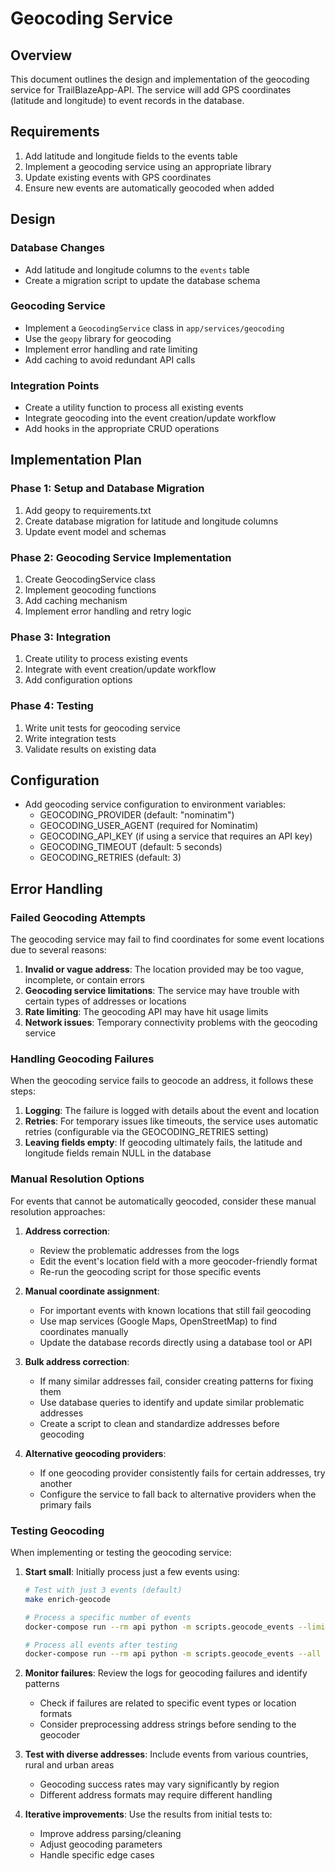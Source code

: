 # Geocoding Service

## Overview
This document outlines the design and implementation of the geocoding service for TrailBlazeApp-API. The service will add GPS coordinates (latitude and longitude) to event records in the database.

## Requirements
1. Add latitude and longitude fields to the events table
2. Implement a geocoding service using an appropriate library
3. Update existing events with GPS coordinates
4. Ensure new events are automatically geocoded when added

## Design

### Database Changes
- Add latitude and longitude columns to the `events` table
- Create a migration script to update the database schema

### Geocoding Service
- Implement a `GeocodingService` class in `app/services/geocoding`
- Use the `geopy` library for geocoding
- Implement error handling and rate limiting
- Add caching to avoid redundant API calls

### Integration Points
- Create a utility function to process all existing events
- Integrate geocoding into the event creation/update workflow
- Add hooks in the appropriate CRUD operations

## Implementation Plan

### Phase 1: Setup and Database Migration
1. Add geopy to requirements.txt
2. Create database migration for latitude and longitude columns
3. Update event model and schemas

### Phase 2: Geocoding Service Implementation
1. Create GeocodingService class
2. Implement geocoding functions
3. Add caching mechanism
4. Implement error handling and retry logic

### Phase 3: Integration
1. Create utility to process existing events
2. Integrate with event creation/update workflow
3. Add configuration options

### Phase 4: Testing
1. Write unit tests for geocoding service
2. Write integration tests
3. Validate results on existing data

## Configuration
- Add geocoding service configuration to environment variables:
  - GEOCODING_PROVIDER (default: "nominatim")
  - GEOCODING_USER_AGENT (required for Nominatim)
  - GEOCODING_API_KEY (if using a service that requires an API key)
  - GEOCODING_TIMEOUT (default: 5 seconds)
  - GEOCODING_RETRIES (default: 3) 

## Error Handling

### Failed Geocoding Attempts

The geocoding service may fail to find coordinates for some event locations due to several reasons:

1. **Invalid or vague address**: The location provided may be too vague, incomplete, or contain errors
2. **Geocoding service limitations**: The service may have trouble with certain types of addresses or locations
3. **Rate limiting**: The geocoding API may have hit usage limits
4. **Network issues**: Temporary connectivity problems with the geocoding service

### Handling Geocoding Failures

When the geocoding service fails to geocode an address, it follows these steps:

1. **Logging**: The failure is logged with details about the event and location
2. **Retries**: For temporary issues like timeouts, the service uses automatic retries (configurable via the GEOCODING_RETRIES setting)
3. **Leaving fields empty**: If geocoding ultimately fails, the latitude and longitude fields remain NULL in the database

### Manual Resolution Options

For events that cannot be automatically geocoded, consider these manual resolution approaches:

1. **Address correction**:
   - Review the problematic addresses from the logs
   - Edit the event's location field with a more geocoder-friendly format
   - Re-run the geocoding script for those specific events

2. **Manual coordinate assignment**:
   - For important events with known locations that still fail geocoding
   - Use map services (Google Maps, OpenStreetMap) to find coordinates manually
   - Update the database records directly using a database tool or API

3. **Bulk address correction**:
   - If many similar addresses fail, consider creating patterns for fixing them
   - Use database queries to identify and update similar problematic addresses
   - Create a script to clean and standardize addresses before geocoding

4. **Alternative geocoding providers**:
   - If one geocoding provider consistently fails for certain addresses, try another
   - Configure the service to fall back to alternative providers when the primary fails

### Testing Geocoding 

When implementing or testing the geocoding service:

1. **Start small**: Initially process just a few events using:
   ```bash
   # Test with just 3 events (default)
   make enrich-geocode
   
   # Process a specific number of events
   docker-compose run --rm api python -m scripts.geocode_events --limit 10
   
   # Process all events after testing
   docker-compose run --rm api python -m scripts.geocode_events --all
   ```

2. **Monitor failures**: Review the logs for geocoding failures and identify patterns
   - Check if failures are related to specific event types or location formats
   - Consider preprocessing address strings before sending to the geocoder

3. **Test with diverse addresses**: Include events from various countries, rural and urban areas
   - Geocoding success rates may vary significantly by region
   - Different address formats may require different handling

4. **Iterative improvements**: Use the results from initial tests to:
   - Improve address parsing/cleaning
   - Adjust geocoding parameters
   - Handle specific edge cases 